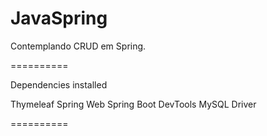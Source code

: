 # JavaSpring

Contemplando CRUD em Spring.

==========

Dependencies installed

Thymeleaf
Spring Web
Spring Boot DevTools
MySQL Driver

==========



